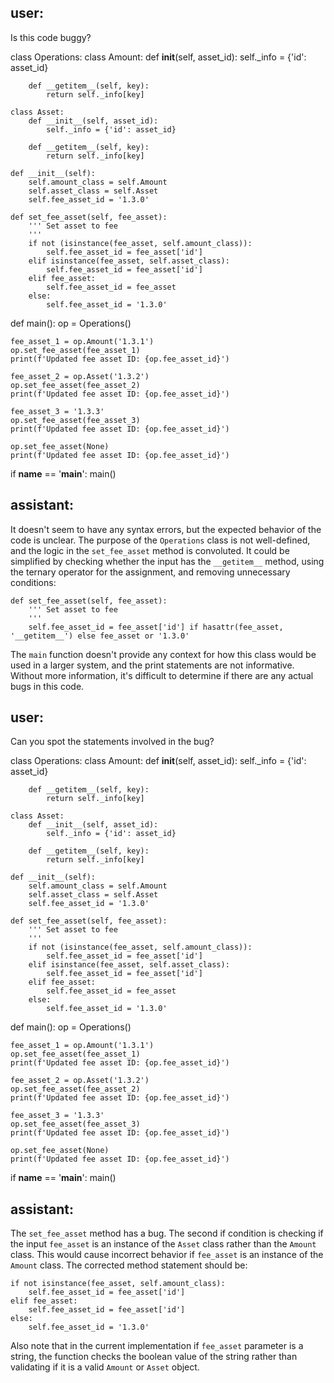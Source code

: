 ## user:
Is this code buggy?












class Operations:
    class Amount:
        def __init__(self, asset_id):
            self._info = {'id': asset_id}
        
        def __getitem__(self, key):
            return self._info[key]
    
    class Asset:
        def __init__(self, asset_id):
            self._info = {'id': asset_id}
        
        def __getitem__(self, key):
            return self._info[key]
    
    def __init__(self):
        self.amount_class = self.Amount
        self.asset_class = self.Asset
        self.fee_asset_id = '1.3.0'
    
    def set_fee_asset(self, fee_asset):
        ''' Set asset to fee
        '''
        if not (isinstance(fee_asset, self.amount_class)):
            self.fee_asset_id = fee_asset['id']
        elif isinstance(fee_asset, self.asset_class):
            self.fee_asset_id = fee_asset['id']
        elif fee_asset:
            self.fee_asset_id = fee_asset
        else:
            self.fee_asset_id = '1.3.0'


def main():
    op = Operations()
    
    fee_asset_1 = op.Amount('1.3.1')
    op.set_fee_asset(fee_asset_1)
    print(f'Updated fee asset ID: {op.fee_asset_id}')
    
    fee_asset_2 = op.Asset('1.3.2')
    op.set_fee_asset(fee_asset_2)
    print(f'Updated fee asset ID: {op.fee_asset_id}')
    
    fee_asset_3 = '1.3.3'
    op.set_fee_asset(fee_asset_3)
    print(f'Updated fee asset ID: {op.fee_asset_id}')
    
    op.set_fee_asset(None)
    print(f'Updated fee asset ID: {op.fee_asset_id}')


if __name__ == '__main__':
    main()

## assistant:
It doesn't seem to have any syntax errors, but the expected behavior of the code is unclear. The purpose of the `Operations` class is not well-defined, and the logic in the `set_fee_asset` method is convoluted. It could be simplified by checking whether the input has the `__getitem__` method, using the ternary operator for the assignment, and removing unnecessary conditions:

```
def set_fee_asset(self, fee_asset):
    ''' Set asset to fee
    '''
    self.fee_asset_id = fee_asset['id'] if hasattr(fee_asset, '__getitem__') else fee_asset or '1.3.0'
```

The `main` function doesn't provide any context for how this class would be used in a larger system, and the print statements are not informative. Without more information, it's difficult to determine if there are any actual bugs in this code.

## user:
Can you spot the statements involved in the bug?












class Operations:
    class Amount:
        def __init__(self, asset_id):
            self._info = {'id': asset_id}
        
        def __getitem__(self, key):
            return self._info[key]
    
    class Asset:
        def __init__(self, asset_id):
            self._info = {'id': asset_id}
        
        def __getitem__(self, key):
            return self._info[key]
    
    def __init__(self):
        self.amount_class = self.Amount
        self.asset_class = self.Asset
        self.fee_asset_id = '1.3.0'
    
    def set_fee_asset(self, fee_asset):
        ''' Set asset to fee
        '''
        if not (isinstance(fee_asset, self.amount_class)):
            self.fee_asset_id = fee_asset['id']
        elif isinstance(fee_asset, self.asset_class):
            self.fee_asset_id = fee_asset['id']
        elif fee_asset:
            self.fee_asset_id = fee_asset
        else:
            self.fee_asset_id = '1.3.0'


def main():
    op = Operations()
    
    fee_asset_1 = op.Amount('1.3.1')
    op.set_fee_asset(fee_asset_1)
    print(f'Updated fee asset ID: {op.fee_asset_id}')
    
    fee_asset_2 = op.Asset('1.3.2')
    op.set_fee_asset(fee_asset_2)
    print(f'Updated fee asset ID: {op.fee_asset_id}')
    
    fee_asset_3 = '1.3.3'
    op.set_fee_asset(fee_asset_3)
    print(f'Updated fee asset ID: {op.fee_asset_id}')
    
    op.set_fee_asset(None)
    print(f'Updated fee asset ID: {op.fee_asset_id}')


if __name__ == '__main__':
    main()

## assistant:
The `set_fee_asset` method has a bug. The second if condition is checking if the input `fee_asset` is an instance of the `Asset` class rather than the `Amount` class. This would cause incorrect behavior if `fee_asset` is an instance of the `Amount` class. The corrected method statement should be:

```
if not isinstance(fee_asset, self.amount_class):
    self.fee_asset_id = fee_asset['id']
elif fee_asset:
    self.fee_asset_id = fee_asset['id']
else:
    self.fee_asset_id = '1.3.0'
``` 

Also note that in the current implementation if `fee_asset` parameter is a string, the function checks the boolean value of the string rather than validating if it is a valid `Amount` or `Asset` object.

